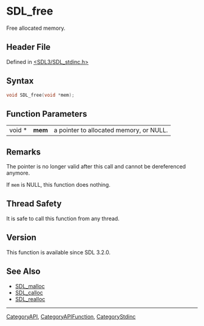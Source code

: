 # SDL_free

Free allocated memory.

## Header File

Defined in [<SDL3/SDL_stdinc.h>](https://github.com/libsdl-org/SDL/blob/main/include/SDL3/SDL_stdinc.h)

## Syntax

```c
void SDL_free(void *mem);
```

## Function Parameters

|        |         |                                         |
| ------ | ------- | --------------------------------------- |
| void * | **mem** | a pointer to allocated memory, or NULL. |

## Remarks

The pointer is no longer valid after this call and cannot be dereferenced
anymore.

If `mem` is NULL, this function does nothing.

## Thread Safety

It is safe to call this function from any thread.

## Version

This function is available since SDL 3.2.0.

## See Also

- [SDL_malloc](SDL_malloc)
- [SDL_calloc](SDL_calloc)
- [SDL_realloc](SDL_realloc)

----
[CategoryAPI](CategoryAPI), [CategoryAPIFunction](CategoryAPIFunction), [CategoryStdinc](CategoryStdinc)

